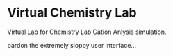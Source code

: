# Virtual Chemistry Lab

 Virtual Lab for Chemistry Lab Cation Anlysis simulation.
 
 pardon the extremely sloppy user interface...
 


